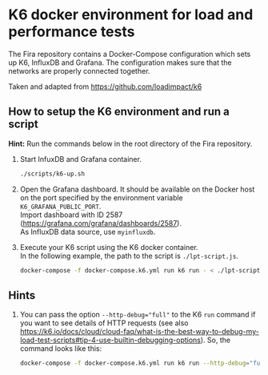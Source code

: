 # K6 docker environment for load and performance tests

The Fira repository contains a Docker-Compose configuration which sets up K6, InfluxDB and Grafana.
The configuration makes sure that the networks are properly connected together.

Taken and adapted from https://github.com/loadimpact/k6

## How to setup the K6 environment and run a script

**Hint:** Run the commands below in the root directory of the Fira repository.

1. Start InfuxDB and Grafana container.

   ```sh
   ./scripts/k6-up.sh
   ```

1. Open the Grafana dashboard. It should be available on the Docker host on
   the port specified by the environment variable `K6_GRAFANA_PUBLIC_PORT`.  
   Import dashboard with ID 2587 (<https://grafana.com/grafana/dashboards/2587>).  
   As InfluxDB data source, use `myinfluxdb`.
1. Execute your K6 script using the K6 docker container.  
   In the following example, the path to the script is `./lpt-script.js`.

   ```sh
   docker-compose -f docker-compose.k6.yml run k6 run - < ./lpt-script.js
   ```

## Hints

1. You can pass the option `--http-debug="full"` to the K6 `run` command if you want to see details of
   HTTP requests (see also <https://k6.io/docs/cloud/cloud-faq/what-is-the-best-way-to-debug-my-load-test-scripts#tip-4-use-builtin-debugging-options>).
   So, the command looks like this:

   ```sh
   docker-compose -f docker-compose.k6.yml run k6 run --http-debug="full" - < ./lpt-script.js
   ```
